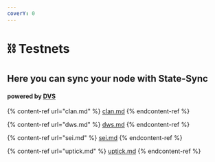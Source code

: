 ```yaml
---
coverY: 0
---
```


# ⛓ Testnets

## Here you can sync your node with State-Sync

#### powered by [DVS](https://validators.network/)

{% content-ref url="clan.md" %}
[clan.md](clan.md)
{% endcontent-ref %}

{% content-ref url="dws.md" %}
[dws.md](dws.md)
{% endcontent-ref %}

{% content-ref url="sei.md" %}
[sei.md](sei.md)
{% endcontent-ref %}

{% content-ref url="uptick.md" %}
[uptick.md](uptick.md)
{% endcontent-ref %}
